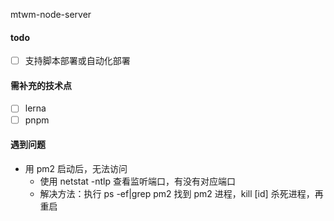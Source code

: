 mtwm-node-server

#### todo

- [ ] 支持脚本部署或自动化部署

#### 需补充的技术点

- [ ] lerna
- [ ] pnpm

#### 遇到问题

- 用 pm2 启动后，无法访问
  - 使用 netstat -ntlp 查看监听端口，有没有对应端口
  - 解决方法：执行 ps -ef|grep pm2 找到 pm2 进程，kill [id] 杀死进程，再重启
